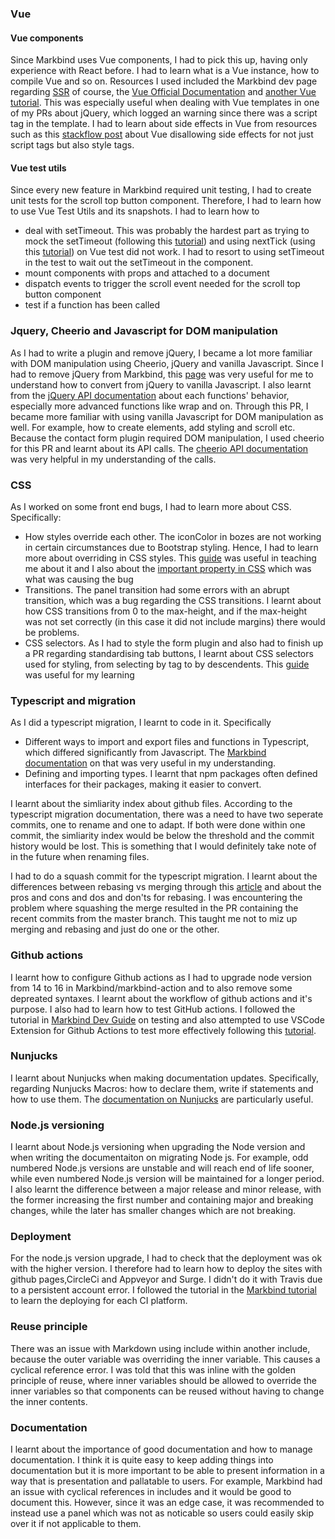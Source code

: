 ### Vue

#### Vue components

Since Markbind uses Vue components, I had to pick this up, having only experience with React before. I had to learn what is a Vue instance, how to compile Vue and so on.
Resources I used included the Markbind dev page regarding [SSR](https://markbind.org/devdocs/devGuide/design/serverSideRendering.html) of course, the [Vue Official Documentation](https://vuejs.org/guide/introduction.html) and [another Vue tutorial](https://markbind.org/devdocs/devGuide/design/serverSideRendering.html).
This was especially useful when dealing with Vue templates in one of my PRs about jQuery, which logged an warning since there was a script tag in the template. I had to learn about side effects in Vue from resources such as this [stackflow post](https://github.com/vuejs/vue/issues/11697) about Vue disallowing side effects for not just script tags but also style tags.

#### Vue test utils

Since every new feature in Markbind required unit testing, I had to create unit tests for the scroll top button component. Therefore, I had to learn how to use Vue Test Utils and its snapshots.
I had to learn how to

- deal with setTimeout. This was probably the hardest part as trying to mock the setTimeout (following this [tutorial](https://stackoverflow.com/questions/67981140/how-to-test-settimeout-function-calld-in-vue-created-hook-using-vue-utils-jes)) and using nextTick (using this [tutorial](https://dmitripavlutin.com/vue-next-tick/)) on Vue test did not work. I had to resort to using setTimeout in the test to wait out the setTimeout in the component.
- mount components with props and attached to a document
- dispatch events to trigger the scroll event needed for the scroll top button component
- test if a function has been called

### Jquery, Cheerio and Javascript for DOM manipulation

As I had to write a plugin and remove jQuery, I became a lot more familiar with DOM manipulation using Cheerio, jQuery and vanilla Javascript. Since I had to remove jQuery from Markbind, this [page](https://youmightnotneedjquery.com/) was very useful for me to understand how to convert from jQuery to vanilla Javascript. I also learnt from the [jQuery API documentation](https://api.jquery.com/) about each functions' behavior, especially more advanced functions like wrap and on. Through this PR, I became more familiar with using vanilla Javascript for DOM manipulation as well. For example, how to create elements, add styling and scroll etc.
Because the contact form plugin required DOM manipulation, I used cheerio for this PR and learnt about its API calls. The [cheerio API documentation](https://cheerio.js.org/) was very helpful in my understanding of the calls.

### CSS

As I worked on some front end bugs, I had to learn more about CSS. Specifically:

- How styles override each other. The iconColor in bozes are not working in certain circumstances due to Bootstrap styling. Hence, I had to learn more about overriding in CSS styles. This [guide](https://www.tutorialspoint.com/Rules-to-override-Style-Sheet-Rule-in-CSS) was useful in teaching me about it and I also about the [important property in CSS](https://www.w3schools.com/css/css_important.asp) which was what was causing the bug
- Transitions. The panel transition had some errors with an abrupt transition, which was a bug regarding the CSS transitions. I learnt about how CSS transitions from 0 to the max-height, and if the max-height was not set correctly (in this case it did not include margins) there would be problems.
- CSS selectors. As I had to style the form plugin and also had to finish up a PR regarding standardising tab buttons, I learnt about CSS selectors used for styling, from selecting by tag to by descendents. This [guide](http://web.simmons.edu/~grabiner/comm244/weekfour/selectors.html) was useful for my learning

### Typescript and migration

As I did a typescript migration, I learnt to code in it. Specifically

- Different ways to import and export files and functions in Typescript, which differed significantly from Javascript. The [Markbind documentation](https://markbind.org/devdocs/devGuide/development/migratingToTypeScript.html#import-export-syntax-reference) on that was very useful in my understanding.
- Defining and importing types. I learnt that npm packages often defined interfaces for their packages, making it easier to convert.

I learnt about the simliarity index about github files. According to the typescript migration documentation, there was a need to have two seperate commits, one to rename and one to adapt. If both were done within one commit, the simliarity index would be below the threshold and the commit history would be lost. This is something that I would definitely take note of in the future when renaming files.

I had to do a squash commit for the typescript migration. I learnt about the differences between rebasing vs merging through this [article](https://www.atlassian.com/git/tutorials/merging-vs-rebasing) and about the pros and cons and dos and don'ts for rebasing. I was encountering the problem where squashing the merge resulted in the PR containing the recent commits from the master branch. This taught me not to miz up merging and rebasing and just do one or the other.

### Github actions

I learnt how to configure Github actions as I had to upgrade node version from 14 to 16 in Markbind/markbind-action and to also remove some depreated syntaxes. I learnt about the workflow of github actions and it's purpose.
I also had to learn how to test GitHub actions. I followed the tutorial in [Markbind Dev Guide](https://markbind.org/devdocs/devGuide/githubActions/markbindAction.html) on testing and also attempted to use VSCode Extension for Github Actions to test more effectively following this [tutorial](https://github.blog/2023-03-28-announcing-the-github-actions-extension-for-vs-code/).

### Nunjucks

I learnt about Nunjucks when making documentation updates. Specifically, regarding Nunjucks Macros: how to declare them, write if statements and how to use them. The [documentation on Nunjucks](https://mozilla.github.io/nunjucks/getting-started.html) are particularly useful.

### Node.js versioning

I learnt about Node.js versioning when upgrading the Node version and when writing the documentaiton on migrating Node js. For example, odd numbered Node.js versions are unstable and will reach end of life sooner, while even numbered Node.js version will be maintained for a longer period. I also learnt the difference between a major release and minor release, with the <tooltip content="Eg. 1.0.0 to 2.0.0">former increasing the first number</tooltip> and containing major and breaking changes, while the later has smaller changes which are not breaking.

### Deployment

For the node.js version upgrade, I had to check that the deployment was ok with the higher version. I therefore had to learn how to deploy the sites with github pages,CircleCi and Appveyor and Surge. I didn't do it with Travis due to a persistent account error. I followed the tutorial in the [Markbind tutorial](https://markbind.org/userGuide/deployingTheSite.html) to learn the deploying for each CI platform.

### Reuse principle

There was an issue with Markdown using include within another include, because the outer variable was overriding the inner variable. This causes a cyclical reference error. I was told that this was inline with the golden principle of reuse, where inner variables should be allowed to override the inner variables so that components can be reused without having to change the inner contents.

### Documentation

I learnt about the importance of good documentation and how to manage documentation. I think it is quite easy to keep adding things into documentation but it is more important to be able to present information in a way that is presentation and pallatable to users. For example, Markbind had an issue with cyclical references in includes and it would be good to document this. However, since it was an edge case, it was recommended to instead use a panel which was not as noticable so users could easily skip over it if not applicable to them.
